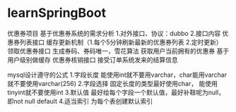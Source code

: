 # learnSpringBoot
优惠券项目
基于优惠券系统的需求分析
1.对外接口、协议：dubbo
2.接口内容
  优惠券列表接口 缓存更新机制（1.每个5分钟刷新最新的优惠券列表 2.定时更新）
  领取优惠券接口 生成券码、券码唯一，雪花算法
  获取用户当前拥有的优惠券 基于用户级别做缓存
  优惠券核销接口 接受订单系统发来的结算信息
  
mysql设计遵守的公式
1.字段长度 能使用int就不要用varchar，char能用varchar就不要使用varchar(256)
2.字段选择 固定长度的类型最好使用char， 能使用tinyint就不要使用int
3.默认值 最好给每个字段一个默认值，最好补鞥呢为null，即not null default
4.适当索引 为每个表创建默认索引
